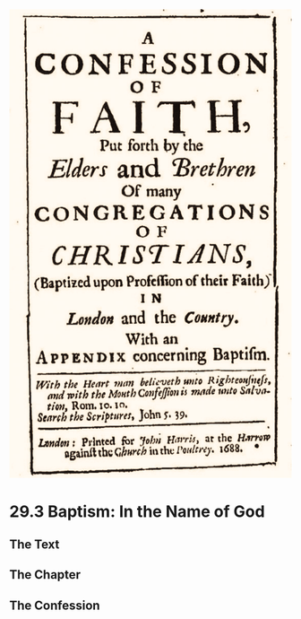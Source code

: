 <img class="intro-right" src="art-1689.png">

# 29.3 Baptism: In the Name of God

## The Text

## The Chapter

## The Confession

